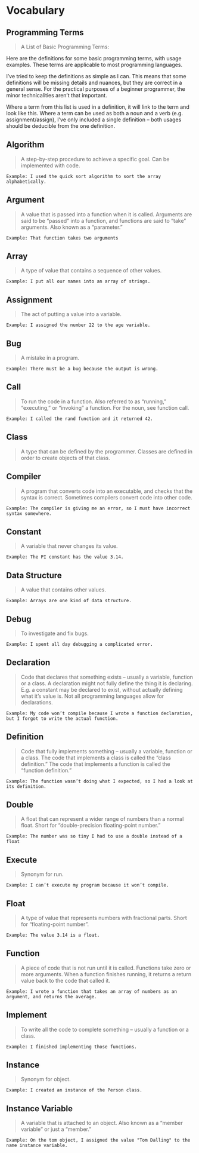 # Vocabulary

## Programming Terms

> A List of Basic Programming Terms:

Here are the definitions for some basic programming terms, with usage examples. These terms are applicable to most programming languages.

I’ve tried to keep the definitions as simple as I can. This means that some definitions will be missing details and nuances, but they are correct in a general sense. For the practical purposes of a beginner programmer, the minor technicalities aren’t that important.

Where a term from this list is used in a definition, it will link to the term and look like this. Where a term can be used as both a noun and a verb \(e.g. assignment/assign\), I’ve only included a single definition – both usages should be deducible from the one definition.

## Algorithm

> A step-by-step procedure to achieve a specific goal. Can be implemented with code.

  
 `Example: I used the quick sort algorithm to sort the array alphabetically.`

## Argument

> A value that is passed into a function when it is called. Arguments are said to be “passed” into a function, and functions are said to “take” arguments. Also known as a “parameter.”

`Example: That function takes two arguments`

## Array

> A type of value that contains a sequence of other values.

`Example: I put all our names into an array of strings.`

## Assignment

> The act of putting a value into a variable.

`Example: I assigned the number 22 to the age variable.`

## Bug

> A mistake in a program.

`Example: There must be a bug because the output is wrong.`

## Call

> To run the code in a function. Also referred to as “running,” “executing,” or “invoking” a function. For the noun, see function call.

`Example: I called the rand function and it returned 42.`

## Class

> A type that can be defined by the programmer. Classes are defined in order to create objects of that class.

## Compiler

> A program that converts code into an executable, and checks that the syntax is correct. Sometimes compilers convert code into other code.

`Example: The compiler is giving me an error, so I must have incorrect syntax somewhere.`

## Constant

> A variable that never changes its value.

`Example: The PI constant has the value 3.14.`

## Data Structure

> A value that contains other values.

`Example: Arrays are one kind of data structure.`

## Debug

> To investigate and fix bugs.

`Example: I spent all day debugging a complicated error.`

## Declaration

> Code that declares that something exists – usually a variable, function or a class. A declaration might not fully define the thing it is declaring. E.g. a constant may be declared to exist, without actually defining what it’s value is. Not all programming languages allow for declarations.

`Example: My code won’t compile because I wrote a function declaration, but I forgot to write the actual function.`

## Definition

> Code that fully implements something – usually a variable, function or a class. The code that implements a class is called the “class definition.” The code that implements a function is called the “function definition.”

`Example: The function wasn’t doing what I expected, so I had a look at its definition.`

## Double

> A float that can represent a wider range of numbers than a normal float. Short for “double-precision floating-point number.”

`Example: The number was so tiny I had to use a double instead of a float`

## Execute

> Synonym for run.

`Example: I can’t execute my program because it won’t compile.`

## Float

> A type of value that represents numbers with fractional parts. Short for “floating-point number”.

`Example: The value 3.14 is a float.`

## Function

> A piece of code that is not run until it is called. Functions take zero or more arguments. When a function finishes running, it returns a return value back to the code that called it.

`Example: I wrote a function that takes an array of numbers as an argument, and returns the average.`

## Implement

> To write all the code to complete something – usually a function or a class.

`Example: I finished implementing those functions.`

## Instance

> Synonym for object.

`Example: I created an instance of the Person class.`

## Instance Variable

> A variable that is attached to an object. Also known as a “member variable” or just a “member.”

`Example: On the tom object, I assigned the value "Tom Dalling" to the name instance variable.`

